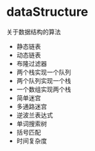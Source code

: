 # dataStructure
关于数据结构的算法

+ 静态链表
+ 动态链表
+ 布隆过滤器
+ 两个栈实现一个队列
+ 两个队列实现一个栈
+ 一个数组实现两个栈
+ 简单迷宫
+ 多通路迷宫
+ 逆波兰表达式
+ 单词搜索树
+ 括号匹配
+ 时间复杂度
